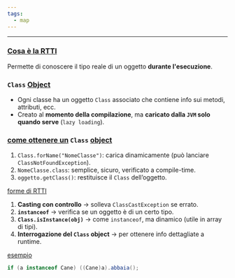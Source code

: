 ```yaml
---
tags:
  - map
---
```

___
### <u>Cosa è la RTTI</u>
Permette di conoscere il tipo reale di un oggetto **durante l'esecuzione**.

### `Class` <u>Object</u>
- Ogni classe ha un oggetto `Class` associato che contiene info sui metodi, attributi, ecc.
- Creato al **momento della compilazione**, ma **caricato dalla `JVM` solo quando serve** (`lazy loading`).
### <u>come ottenere un</u> `Class` <u>object</u>
1. `Class.forName("NomeClasse")`: carica dinamicamente (può lanciare `ClassNotFoundException`).
2. `NomeClasse.class`: semplice, sicuro, verificato a compile-time.
3. `oggetto.getClass()`: restituisce il `Class` dell’oggetto.

<u>forme di RTTI</u>
1.  **Casting con controllo** → solleva `ClassCastException` se errato.
2. **`instanceof`** → verifica se un oggetto è di un certo tipo.
3. **`Class.isInstance(obj)`** → come `instanceof`, ma dinamico (utile in array di tipi).
4. **Interrogazione del `Class` object** → per ottenere info dettagliate a runtime.

<u>esempio</u>
```java
if (a instanceof Cane) ((Cane)a).abbaia();
```